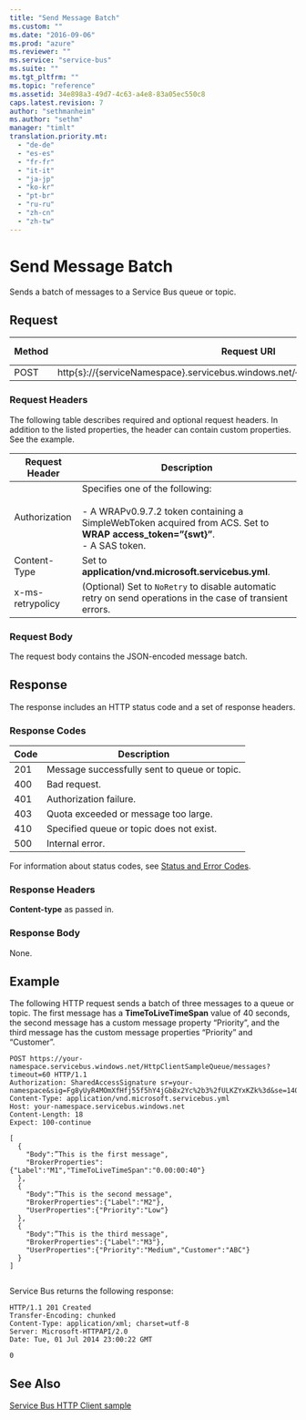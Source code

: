 ```yaml
---
title: "Send Message Batch"
ms.custom: ""
ms.date: "2016-09-06"
ms.prod: "azure"
ms.reviewer: ""
ms.service: "service-bus"
ms.suite: ""
ms.tgt_pltfrm: ""
ms.topic: "reference"
ms.assetid: 34e898a3-49d7-4c63-a4e8-83a05ec550c8
caps.latest.revision: 7
author: "sethmanheim"
ms.author: "sethm"
manager: "timlt"
translation.priority.mt: 
  - "de-de"
  - "es-es"
  - "fr-fr"
  - "it-it"
  - "ja-jp"
  - "ko-kr"
  - "pt-br"
  - "ru-ru"
  - "zh-cn"
  - "zh-tw"
---
```

# Send Message Batch
Sends a batch of messages to a Service Bus queue or topic.  
  
## Request  
  
|Method|Request URI|HTTP Version|  
|------------|-----------------|------------------|  
|POST|http{s}://{serviceNamespace}.servicebus.windows.net/{queuePath&#124;topicPath}/messages|HTTP/1.1|  
  
### Request Headers  
 The following table describes required and optional request headers. In addition to the listed properties, the header can contain custom properties. See the example.  
  
|Request Header|Description|  
|--------------------|-----------------|  
|Authorization|Specifies one of the following:<br /><br /> -   A WRAPv0.9.7.2 token containing a SimpleWebToken acquired from ACS. Set to **WRAP access_token=”{swt}”**.<br />-   A SAS token.|  
|Content-Type|Set to **application/vnd.microsoft.servicebus.yml**.|  
|x-ms-retrypolicy|(Optional) Set to `NoRetry` to disable automatic retry on send operations in the case of transient errors.|  
  
### Request Body  
 The request body contains the JSON-encoded message batch.  
  
## Response  
 The response includes an HTTP status code and a set of response headers.  
  
### Response Codes  
  
|Code|Description|  
|----------|-----------------|  
|201|Message successfully sent to queue or topic.|  
|400|Bad request.|  
|401|Authorization failure.|  
|403|Quota exceeded or message too large.|  
|410|Specified queue or topic does not exist.|  
|500|Internal error.|  
  
 For information about status codes, see [Status and Error Codes](https://msdn.microsoft.com/library/dd179382.aspx).  
  
### Response Headers  
 **Content-type** as passed in.  
  
### Response Body  
 None.  
  
## Example  
 The following HTTP request sends a batch of three messages to a queue or topic. The first message has a **TimeToLiveTimeSpan** value of 40 seconds, the second message has a custom message property “Priority”, and the third message has the custom message properties “Priority” and “Customer”.  
  
```  
POST https://your-namespace.servicebus.windows.net/HttpClientSampleQueue/messages?timeout=60 HTTP/1.1  
Authorization: SharedAccessSignature sr=your-namespace&sig=Fg8yUyR4MOmXfHfj55f5hY4jGb8x2Yc%2b3%2fULKZYxKZk%3d&se=1404256819&skn=RootManageSharedAccessKey  
Content-Type: application/vnd.microsoft.servicebus.yml  
Host: your-namespace.servicebus.windows.net  
Content-Length: 18  
Expect: 100-continue  
  
[  
  {  
    "Body":”This is the first message",  
    "BrokerProperties":{"Label":"M1","TimeToLiveTimeSpan":"0.00:00:40"}  
  },  
  {  
    "Body":”This is the second message",  
    "BrokerProperties":{"Label":"M2"},  
    "UserProperties":{"Priority":"Low"}  
  },  
  {  
    "Body":”This is the third message",  
    "BrokerProperties":{"Label":"M3"},  
    "UserProperties":{"Priority":"Medium","Customer":"ABC"}  
  }  
]  
  
```  
  
 Service Bus returns the following response:  
  
```  
HTTP/1.1 201 Created  
Transfer-Encoding: chunked  
Content-Type: application/xml; charset=utf-8  
Server: Microsoft-HTTPAPI/2.0  
Date: Tue, 01 Jul 2014 23:00:22 GMT  
  
0  
```  
  
## See Also  
 [Service Bus HTTP Client sample](https://code.msdn.microsoft.com/Service-Bus-HTTP-client-fe7da74a)